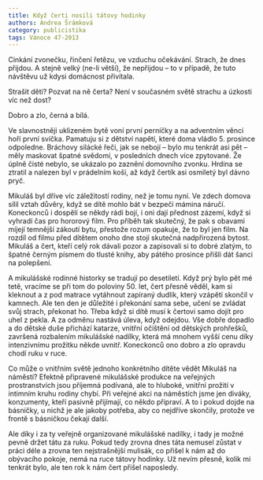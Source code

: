 ```yaml
---
title: Když čerti nosili tátovy hodinky
authors: Andrea Šrámková
category: publicistika
tags: Vánoce 47-2013
---
```


Cinkání zvonečku, řinčení řetězu, ve vzduchu očekávání. Strach, že dnes přijdou. A stejně velký (ne-li větší), že nepřijdou – to v případě, že tuto návštěvu už kdysi domácnost přivítala.

Strašit děti? Pozvat na ně čerta? Není v současném světě strachu a úzkosti víc než dost?

Dobro a zlo, černá a bílá.

Ve slavnostněji uklizeném bytě voní první perníčky a na adventním věnci hoří první svíčka. Pamatuju si z dětství napětí, které doma vládlo 5. prosince odpoledne. Bráchovy silácké řeči, jak se nebojí – bylo mu tenkrát asi pět – měly maskovat špatné svědomí, v posledních dnech více zpytované. Že úplně čisté nebylo, se ukázalo po zaznění domovního zvonku. Hrdina se ztratil a nalezen byl v prádelním koši, až když čertík asi osmiletý byl dávno pryč.

Mikuláš byl dříve víc záležitostí rodiny, než je tomu nyní. Ve zdech domova sílil vztah důvěry, když se dítě mohlo bát v bezpečí mámina náručí. Koneckonců i dospělí se někdy rádi bojí, i oni dají přednost zázemí, když si vyhradí čas pro hororový film. Pro příběh tak skutečný, že pak s obavami míjejí temnější zákoutí bytu, přestože rozum opakuje, že to byl jen film. Na rozdíl od filmu před dítětem onoho dne stojí skutečná nadpřirozená bytost. Mikuláš a čert, kteří celý rok dávali pozor a zapisovali si to dobré zlatým, to špatné černým písmem do tlusté knihy, aby pátého prosince přišli dát šanci na polepšení.

A mikulášské rodinné historky se tradují po desetiletí. Když prý bylo pět mé tetě, vracíme se při tom do poloviny 50. let, čert přesně věděl, kam si kleknout a z pod matrace vytáhnout zapíraný dudlík, který vzápětí skončil v kamnech. Ale ten den je důležité i překonání sama sebe, učení se zvládat svůj strach, překonat ho. Třeba když si dítě musí k čertovi samo dojít pro uhel z pekla. A za odměnu nastává úleva, když odejdou. Vše dobře dopadlo a do dětské duše přichází katarze, vnitřní očištění od dětských prohřešků, završená rozbalením mikulášské nadílky, která má mnohem vyšší cenu díky intenzivnímu prožitku někde uvnitř. Koneckonců ono dobro a zlo opravdu chodí ruku v ruce.

Co může o vnitřním světě jednoho konkrétního dítěte vědět Mikuláš na náměstí? Efektně připravené mikulášské produkce na veřejných prostranstvích jsou příjemná podívaná, ale to hluboké, vnitřní prožití v intimním kruhu rodiny chybí. Při veřejné akci na náměstích jsme jen diváky, konzumenty, kteří pasivně přijímají, co někdo připraví. A to i pokud dojde na básničky, u nichž je ale jakoby potřeba, aby co nejdříve skončily, protože ve frontě s básničkou čekají další.

Ale díky i za ty veřejně organizované mikulášské nadílky, i tady je možné pevně držet tátu za ruku. Pokud tedy zrovna dnes táta nemusel zůstat v práci déle a zrovna ten nejstrašnější mulisák, co přišel k nám až do obývacího pokoje, nemá na ruce tátovy hodinky. Už nevím přesně, kolik mi tenkrát bylo, ale ten rok k nám čert přišel naposledy.
